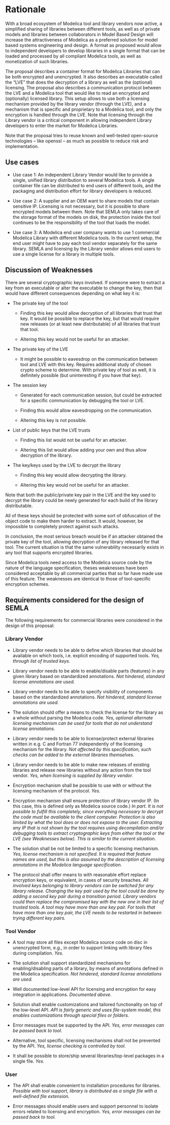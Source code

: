 # Rationale

With a broad ecosystem of Modelica tool and library vendors now active,
a simplified sharing of libraries between different tools, as well as of
private models and libraries between collaborators in Model Based Design
will increase the attractiveness of Modelica as a preferred solution for
model based systems engineering and design. A format as proposed would
allow to independent developers to develop libraries in a single format
that can be loaded and processed by all compliant Modelica tools, as
well as monetization of such libraries.

The proposal describes a container format for Modelica Libraries that
can be both encrypted and unencrypted. It also describes an executable
called the “LVE” that does the decryption of a library as well as the
(optional) licensing. The proposal also describes a communication
protocol between the LVE and a Modelica tool that would like to read an
encrypted and (optionally) licensed library. This setup allows to use
both a licensing mechanism provided by the library vendor (through the
LVE), and a mechanism that is specific and proprietary to a Modelica
tool, and only the encryption is handled through the LVE. Note that
licensing through the Library vendor is a critical component in allowing
independent Library developers to enter the market for Modelica
Libraries.

Note that the proposal tries to reuse known and well-tested open-source
technologies – like openssl – as much as possible to reduce risk and
implementation.

## Use cases

-   Use case 1: An independent Library Vendor would like to provide a
    single, unified library distribution to several Modelica tools. A
    single container file can be distributed to end users of different
    tools, and the packaging and distribution effort for library
    developers is reduced.

-   Use case 2: A supplier and an OEM want to share models that contain
    sensitive IP. Licensing is not necessary, but it is possible to
    share encrypted models between them. Note that SEMLA only takes care
    of the storage format of the models on disk, the protection inside
    the tool continues to be the responsibility of the tool that loads
    the model.

-   Use case 3: A Modelica end user company wants to use 1 commercial
    Modelica Library with different Modelica tools. In the current
    setup, the end user might have to pay each tool vendor separately
    for the same library. SEMLA and licensing by the Library vendor
    allows end users to use a single license for a library in multiple
    tools.


## Discussion of Weaknesses

There are several cryptographic keys involved. If someone were to
extract a key from an executable or alter the executable to change the
key, then that would have different consequences depending on what key
it is:

-   The private key of the tool

    -   Finding this key would allow decryption of all libraries that
        trust that key. It would be possible to replace the key, but
        that would require new releases (or at least new distributable)
        of all libraries that trust that tool.

    -   Altering this key would not be useful for an attacker.

-   The private key of the LVE

    -   It might be possible to eavesdrop on the communication between
        tool and LVE with this key. Requires additional study of chosen
        crypto scheme to determine. With private key of tool as well, it
        is definitely possible (but uninteresting if you have that key).

-   The session key

    -   Generated for each communication session, but could be extracted
        for a specific communication by debugging the tool or LVE.

    -   Finding this would allow eavesdropping on the communication.

    -   Altering this key is not possible.

-   List of public keys that the LVE trusts

    -   Finding this list would not be useful for an attacker.

    -   Altering this list would allow adding your own and thus allow
        decryption of the library.

-   The key/keys used by the LVE to decrypt the library

    -   Finding this key would allow decrypting the library.

    -   Altering this key would not be useful for an attacker.

Note that both the public/private key pair in the LVE and the key used
to decrypt the library could be newly generated for each build of the
library distributable.

All of these keys should be protected with some sort of obfuscation of
the object code to make them harder to extract. It would, however, be
impossible to completely protect against such attacks.

In conclusion, the most serious breach would be if an attacker obtained
the private key of the tool, allowing decryption of any library released
for that tool. The current situation is that the same vulnerability
necessarily exists in any tool that supports encrypted libraries.

Since Modelica tools need access to the Modelica source code by the
nature of the language specification, theses weaknesses have been
considered acceptable by all commercial parties that so far have made
use of this feature. The weaknesses are identical to those of
tool-specific encryption schemes.


## Requirements considered for the design of SEMLA

The following requirements for commercial libraries were considered in
the design of this proposal:

### Library Vendor

-   Library vendor needs to be able to define which libraries that
    should be available on which tools, i.e. explicit encoding of
    supported tools. *Yes, through list of trusted keys.*

<!-- -->

-   Library vendor needs to be able to enable/disable parts (features)
    in any given library based on standardized annotations. *Not
    hindered, standard license annotations are used.*

-   Library vendor needs to be able to specify visibility of components
    based on the standardized annotations. *Not hindered, standard
    license annotations are used.*

-   The solution should offer a means to check the license for the
    library as a whole without parsing the Modelica code. *Yes, optional
    alternate licensing mechanism can be used for tools that do not
    understand license annotations.*

-   Library vendor needs to be able to license/protect external
    libraries written in e.g. C and Fortran 77 independently of the
    licensing mechanism for the library. *Not affected by this
    specification, such checks can be added to the external libraries
    themselves.*

-   Library vendor needs to be able to make new releases of existing
    libraries and release new libraries without any action from the tool
    vendor. *Yes, when licensing is supplied by library vendor.*

-   Encryption mechanism shall be possible to use with or without the
    licensing mechanism of the protocol. *Yes.*

-   Encryption mechanism shall ensure protection of library vendor IP.
    (In this case, this is defined only as Modelica source code.) *In
    part. It is not possible to fulfill this completely, since
    everything necessary to decrypt the code must be available to the
    client computer. Protection is also limited by what the tool does or
    does not expose to the user. Extracting any IP that is not shown by
    the tool requires using decompilation and/or debugging tools to
    extract cryptographic keys from either the tool or the LVE (see
    Weaknesses below). This is similar to the current situation.*

-   The solution shall be not be limited to a specific licensing
    mechanism. *Yes, license mechanism is not specified. It is required
    that feature names are used, but this is also assumed by the
    description of licensing annotations in the Modelica language
    specification.*

-   The protocol shall offer means to with reasonable effort replace
    encryption keys, or equivalent, in cases of security breaches. *All
    involved keys belonging to library vendors can be switched for any
    library release. Changing the key pair used by the tool could be
    done by adding a second key pair during a transition period. Library
    vendors could then replace the compromised key with the new one in
    their list of trusted tools. A tool may have more than one key pair.
    For tools that have more than one key pair, the LVE needs to be
    restarted in between trying different key pairs.*

### Tool Vendor

-   A tool may store all files except Modelica source code on disc in
    unencrypted form, e.g., in order to support linking with library
    files during compilation. *Yes.*

-   The solution shall support standardized mechanisms for
    enabling/disabling parts of a library, by means of annotations
    defined in the Modelica specification. *Not hindered, standard
    license annotations are used.*

-   Well documented low-level API for licensing and encryption for easy
    integration in applications. *Documented above.*

-   Solution shall enable customizations and tailored functionality on
    top of the low-level API. *API is fairly generic and uses
    file-system model, this enables customizations through special files
    or folders.*

-   Error messages must be supported by the API. *Yes, error messages
    can be passed back to tool.*

-   Alternative, tool specific, licensing mechanisms shall not be
    prevented by the API. *Yes, license checking is controlled by tool.*

-   It shall be possible to store/ship several libraries/top-level
    packages in a single file. *Yes.*

### User

-   The API shall enable convenient to installation procedures for
    libraries. *Possible with tool support, library is distributed as a
    single file with a well-defined file extension.*

-   Error messages should enable users and support personnel to isolate
    errors related to licensing and encryption. *Yes, error messages can
    be passed back to tool.*

